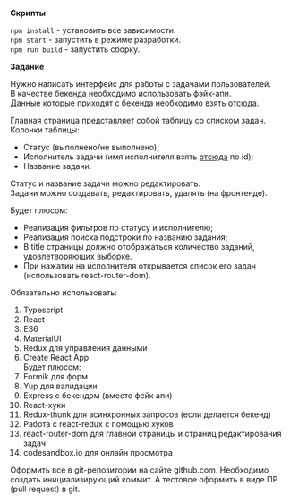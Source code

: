 **Скрипты**

`npm install` - установить все зависимости.<br>
`npm start` - запустить в режиме разработки.<br>
`npm run build` - запустить сборку.


**Задание**

Нужно написать интерфейс для работы с задачами пользователей.<br>
В качестве бекенда необходимо использовать фэйк-апи.<br>
Данные которые приходят с бекенда необходимо взять [отсюда](http://jsonplaceholder.typicode.com/todos).<br>

Главная страница представляет собой таблицу со списком задач.<br>
Колонки таблицы:<br>
* Статус (выполнено/не выполнено);<br>
* Исполнитель задачи (имя исполнителя взять [отсюда](http://jsonplaceholder.typicode.com/users) по id);<br>
* Название задачи.

Статус и название задачи можно редактировать.<br>
Задачи можно создавать, редактировать, удалять (на фронтенде).<br>


Будет плюсом:<br>
* Реализация фильтров по статусу и исполнителю;<br>
* Реализация поиска подстроки по названию задания;<br>
* В title страницы должно отображаться количество заданий, удовлетворяющих выборке.<br>
* При нажатии на исполнителя открывается список его задач (использовать react-router-dom). 

Обязательно использовать:
1. Typescript
2. React
3. ES6
4. MaterialUI
5. Redux для управления данными
6. Create React App<br>
Будет плюсом:
1. Formik для форм
2. Yup для валидации
3. Express с бекендом (вместо фейк апи)
4. React-хуки
5. Redux-thunk для асинхронных запросов (если делается бекенд)
6. Работа с react-redux с помощью хуков
7. react-router-dom для главной страницы и страниц редактирования задач
8. codesandbox.io для онлайн просмотра

Оформить все в git-репозитории на сайте github.com. Необходимо создать инициализирующий коммит. А тестовое оформить в виде ПР (pull request) в git.
